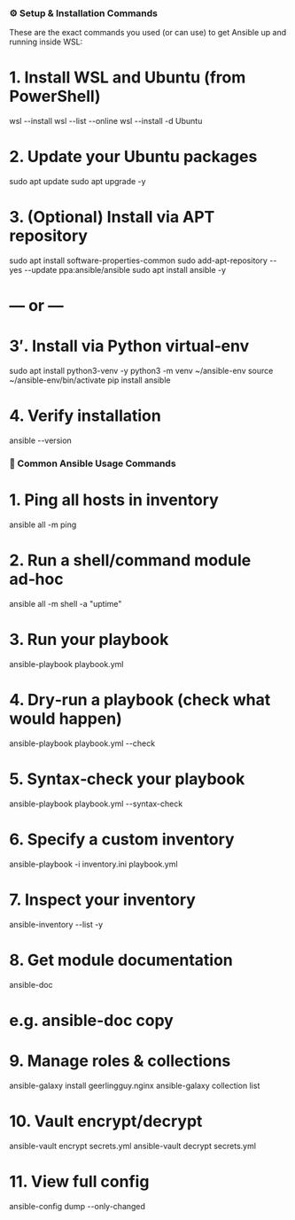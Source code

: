 ### ⚙️ Setup & Installation Commands
These are the exact commands you used (or can use) to get Ansible up and running inside WSL:

# 1. Install WSL and Ubuntu (from PowerShell)
wsl --install
wsl --list --online
wsl --install -d Ubuntu

# 2. Update your Ubuntu packages
sudo apt update
sudo apt upgrade -y

# 3. (Optional) Install via APT repository
sudo apt install software-properties-common
sudo add-apt-repository --yes --update ppa:ansible/ansible
sudo apt install ansible -y

#    — or —

# 3′. Install via Python virtual‑env
sudo apt install python3-venv -y
python3 -m venv ~/ansible-env
source ~/ansible-env/bin/activate
pip install ansible

# 4. Verify installation
ansible --version



### 🚀 Common Ansible Usage Commands

# 1. Ping all hosts in inventory
ansible all -m ping

# 2. Run a shell/command module ad‑hoc
ansible all -m shell -a "uptime"

# 3. Run your playbook
ansible-playbook playbook.yml

# 4. Dry‑run a playbook (check what would happen)
ansible-playbook playbook.yml --check

# 5. Syntax‑check your playbook
ansible-playbook playbook.yml --syntax-check

# 6. Specify a custom inventory
ansible-playbook -i inventory.ini playbook.yml

# 7. Inspect your inventory
ansible-inventory --list -y

# 8. Get module documentation
ansible-doc <module-name>
# e.g. ansible-doc copy

# 9. Manage roles & collections
ansible-galaxy install geerlingguy.nginx
ansible-galaxy collection list

# 10. Vault encrypt/decrypt
ansible-vault encrypt secrets.yml
ansible-vault decrypt secrets.yml

# 11. View full config
ansible-config dump --only-changed
